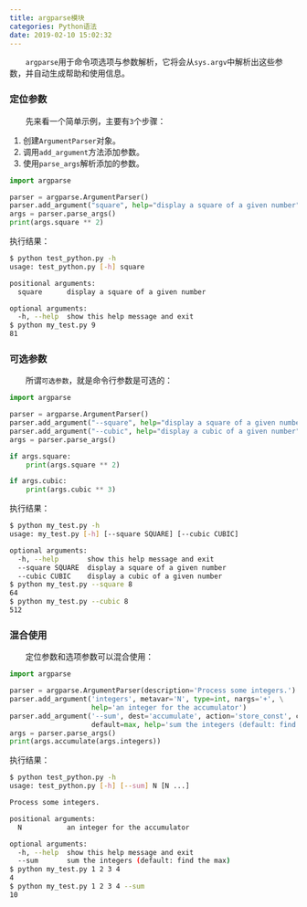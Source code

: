 ```yaml
---
title: argparse模块
categories: Python语法
date: 2019-02-10 15:02:32
---
```

&emsp;&emsp;`argparse`用于命令项选项与参数解析，它将会从`sys.argv`中解析出这些参数，并自动生成帮助和使用信息。<!--more-->

### 定位参数

&emsp;&emsp;先来看一个简单示例，主要有`3`个步骤：

1. 创建`ArgumentParser`对象。
2. 调用`add_argument`方法添加参数。
3. 使用`parse_args`解析添加的参数。

``` python
import argparse

parser = argparse.ArgumentParser()
parser.add_argument("square", help="display a square of a given number", type=int)
args = parser.parse_args()
print(args.square ** 2)
```

执行结果：

``` bash
$ python test_python.py -h
usage: test_python.py [-h] square

positional arguments:
  square      display a square of a given number

optional arguments:
  -h, --help  show this help message and exit
$ python my_test.py 9
81
```

### 可选参数

&emsp;&emsp;所谓`可选参数`，就是命令行参数是可选的：

``` python
import argparse

parser = argparse.ArgumentParser()
parser.add_argument("--square", help="display a square of a given number", type=int)
parser.add_argument("--cubic", help="display a cubic of a given number", type=int)
args = parser.parse_args()

if args.square:
    print(args.square ** 2)

if args.cubic:
    print(args.cubic ** 3)
```

执行结果：

``` bash
$ python my_test.py -h
usage: my_test.py [-h] [--square SQUARE] [--cubic CUBIC]

optional arguments:
  -h, --help       show this help message and exit
  --square SQUARE  display a square of a given number
  --cubic CUBIC    display a cubic of a given number
$ python my_test.py --square 8
64
$ python my_test.py --cubic 8
512
```

### 混合使用

&emsp;&emsp;定位参数和选项参数可以混合使用：

``` python
import argparse

parser = argparse.ArgumentParser(description='Process some integers.')
parser.add_argument('integers', metavar='N', type=int, nargs='+', \
                    help='an integer for the accumulator')
parser.add_argument('--sum', dest='accumulate', action='store_const', const=sum, \
                    default=max, help='sum the integers (default: find the max)')
args = parser.parse_args()
print(args.accumulate(args.integers))
```

执行结果：

``` bash
$ python test_python.py -h
usage: test_python.py [-h] [--sum] N [N ...]

Process some integers.

positional arguments:
  N           an integer for the accumulator

optional arguments:
  -h, --help  show this help message and exit
  --sum       sum the integers (default: find the max)
$ python my_test.py 1 2 3 4
4
$ python my_test.py 1 2 3 4 --sum
10
```